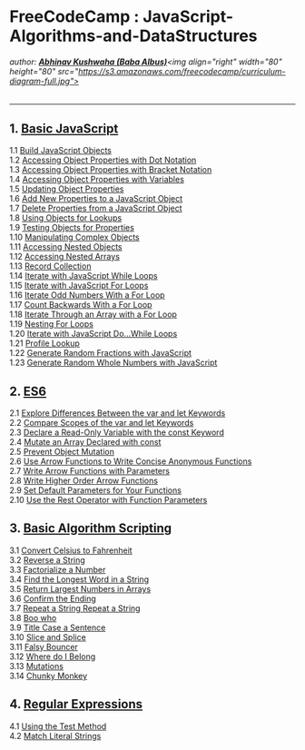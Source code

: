 # FreeCodeCamp : JavaScript-Algorithms-and-DataStructures
###### author: [**Abhinav Kushwaha (Baba Albus)**](http://babaalbus.com/ "http://babaalbus.com/")<img align="right" width="80" height="80" src="https://s3.amazonaws.com/freecodecamp/curriculum-diagram-full.jpg">
---
## 1. [Basic JavaScript](https://github.com/Abhi9935/FCC-JavaScript-Algorithms-and-DataStructures/tree/master/Basic%20JavaScript)</br>
  1.1 [Build JavaScript Objects](https://github.com/Abhi9935/FCC-JavaScript-Algorithms-and-DataStructures/blob/master/Basic%20JavaScript/Basic_JavaScript_Build_JavaScript_Objects.js)</br>
  1.2 [Accessing Object Properties with Dot Notation](https://github.com/Abhi9935/FCC-JavaScript-Algorithms-and-DataStructures/blob/master/Basic%20JavaScript/Basic_JavaScript_Accessing_Object_Properties_with_Dot_Notation.js)</br>
  1.3 [Accessing Object Properties with Bracket Notation](https://github.com/Abhi9935/FCC-JavaScript-Algorithms-and-DataStructures/blob/master/Basic%20JavaScript/Basic_JavaScript_Accessing_Object_Properties_with_Bracket_Notation.js)</br>
  1.4 [Accessing Object Properties with Variables](https://github.com/Abhi9935/FCC-JavaScript-Algorithms-and-DataStructures/blob/master/Basic%20JavaScript/Basic_JavaScript_Accessing_Object_Properties_with_Variables.js)</br>
  1.5 [Updating Object Properties](https://github.com/Abhi9935/FCC-JavaScript-Algorithms-and-DataStructures/blob/master/Basic%20JavaScript/Basic_JavaScript_Updating_Object_Properties.js)</br>
  1.6 [Add New Properties to a JavaScript Object](https://github.com/Abhi9935/FCC-JavaScript-Algorithms-and-DataStructures/blob/master/Basic%20JavaScript/Basic_JavaScript_Add_New_Properties_to_a_JavaScript_Object.js)</br>
  1.7 [Delete Properties from a JavaScript Object](https://github.com/Abhi9935/FCC-JavaScript-Algorithms-and-DataStructures/blob/master/Basic%20JavaScript/Basic_JavaScript_Delete_Properties_from_a_JavaScript_Object.js)</br>
  1.8 [Using Objects for Lookups](https://github.com/Abhi9935/FCC-JavaScript-Algorithms-and-DataStructures/blob/master/Basic%20JavaScript/Basic_JavaScript_Using_Objects_for_Lookups.js)</br>
  1.9 [Testing Objects for Properties](https://github.com/Abhi9935/FCC-JavaScript-Algorithms-and-DataStructures/blob/master/Basic%20JavaScript/Basic_JavaScript_Testing_Objects_for_Properties.js)</br>
  1.10 [Manipulating Complex Objects](https://github.com/Abhi9935/FCC-JavaScript-Algorithms-and-DataStructures/blob/master/Basic%20JavaScript/Basic_JavaScript_Manipulating_Complex_Objects.js)</br>
  1.11 [Accessing Nested Objects](https://github.com/Abhi9935/FCC-JavaScript-Algorithms-and-DataStructures/blob/master/Basic%20JavaScript/Basic_JavaScript_Accessing_Nested_Objects.js)</br>
  1.12 [Accessing Nested Arrays](https://github.com/Abhi9935/FCC-JavaScript-Algorithms-and-DataStructures/blob/master/Basic%20JavaScript/Basic_JavaScript_Accessing_Nested_Arrays.js)</br>
  1.13 [Record Collection](https://github.com/Abhi9935/FCC-JavaScript-Algorithms-and-DataStructures/blob/master/Basic%20JavaScript/Basic_JavaScript_Record_Collection.js)</br>
  1.14 [Iterate with JavaScript While Loops](https://github.com/Abhi9935/FCC-JavaScript-Algorithms-and-DataStructures/blob/master/Basic%20JavaScript/Basic_JavaScript_Iterate_with_JavaScript_While_Loops.js)</br>
  1.15 [Iterate with JavaScript For Loops](https://github.com/Abhi9935/FCC-JavaScript-Algorithms-and-DataStructures/blob/master/Basic%20JavaScript/Basic_JavaScript_Iterate_with_JavaScript_For_Loops.js)</br>
  1.16 [Iterate Odd Numbers With a For Loop](https://github.com/Abhi9935/FCC-JavaScript-Algorithms-and-DataStructures/blob/master/Basic%20JavaScript/Basic_JavaScript_Iterate_Odd_Numbers_With_a_For_Loop.js)</br>
  1.17 [Count Backwards With a For Loop](https://github.com/Abhi9935/FCC-JavaScript-Algorithms-and-DataStructures/blob/master/Basic%20JavaScript/Basic_JavaScript_Count_Backwards_With_a_For_Loop.js)</br>
  1.18 [Iterate Through an Array with a For Loop](https://github.com/Abhi9935/FCC-JavaScript-Algorithms-and-DataStructures/blob/master/Basic%20JavaScript/Basic_JavaScript_Iterate_Through_an_Array_with_a_For_Loop.js)</br>
  1.19 [Nesting For Loops](https://github.com/Abhi9935/FCC-JavaScript-Algorithms-and-DataStructures/blob/master/Basic%20JavaScript/Basic_JavaScript_Nesting_For_Loops.js)</br>
  1.20 [Iterate with JavaScript Do...While Loops](https://github.com/Abhi9935/FCC-JavaScript-Algorithms-and-DataStructures/blob/master/Basic%20JavaScript/Basic_JavaScript_Iterate_with_JavaScript_Do...While_Loops.js)</br>
  1.21 [Profile Lookup](https://github.com/Abhi9935/FCC-JavaScript-Algorithms-and-DataStructures/blob/master/Basic%20JavaScript/Basic_JavaScript_Profile_Lookup.js)</br>
  1.22 [Generate Random Fractions with JavaScript](https://github.com/Abhi9935/FCC-JavaScript-Algorithms-and-DataStructures/blob/master/Basic%20JavaScript/Basic_JavaScript_Generate_Random_Fractions_with_JavaScript.js)</br>
  1.23 [Generate Random Whole Numbers with JavaScript](https://github.com/Abhi9935/FCC-JavaScript-Algorithms-and-DataStructures/blob/master/Basic%20JavaScript/Basic_JavaScript_Generate_Random_Whole_Numbers_with_JavaScript.js)</br>
  
## 2. [ES6](https://github.com/Abhi9935/FCC-JavaScript-Algorithms-and-DataStructures/tree/master/ES6)</br>
   2.1 [Explore Differences Between the var and let Keywords](https://github.com/Abhi9935/FCC-JavaScript-Algorithms-and-DataStructures/blob/master/ES6/ES6_Explore_Differences_Between_the_var_and_let_Keywords.js)</br>
   2.2 [Compare Scopes of the var and let Keywords](https://github.com/Abhi9935/FCC-JavaScript-Algorithms-and-DataStructures/blob/master/ES6/ES6_Compare_Scopes_of_the_var_and_let_Keywords.js)</br>
   2.3 [Declare a Read-Only Variable with the const Keyword](https://github.com/Abhi9935/FCC-JavaScript-Algorithms-and-DataStructures/blob/master/ES6/ES6_Declare_a_Read-Only_Variable_with_the_const_Keyword.js)</br>
   2.4 [Mutate an Array Declared with const](https://github.com/Abhi9935/FCC-JavaScript-Algorithms-and-DataStructures/blob/master/ES6/ES6_Mutate_an_Array_Declared_with_const.js)</br>
   2.5 [Prevent Object Mutation](https://github.com/Abhi9935/FCC-JavaScript-Algorithms-and-DataStructures/blob/master/ES6/ES6_Prevent_Object_Mutation.js)</br>
   2.6 [Use Arrow Functions to Write Concise Anonymous Functions](https://github.com/Abhi9935/FCC-JavaScript-Algorithms-and-DataStructures/blob/master/ES6/ES6_Use_Arrow_Functions_to_Write_Concise_Anonymous_Functions.js)</br>
   2.7 [Write Arrow Functions with Parameters](https://github.com/Abhi9935/FCC-JavaScript-Algorithms-and-DataStructures/blob/master/ES6/ES6_Write_Arrow_Functions_with_Parameters.js)</br>
   2.8 [Write Higher Order Arrow Functions](https://github.com/Abhi9935/FCC-JavaScript-Algorithms-and-DataStructures/blob/master/ES6/ES6_Write_Higher_Order_Arrow_Functions.js)</br>
   2.9 [Set Default Parameters for Your Functions](https://github.com/Abhi9935/FCC-JavaScript-Algorithms-and-DataStructures/blob/master/ES6/ES6_Set_Default_Parameters_for_Your_Functions.js)</br>
   2.10 [Use the Rest Operator with Function Parameters](https://github.com/Abhi9935/FCC-JavaScript-Algorithms-and-DataStructures/blob/master/ES6/ES6_Use_the_Rest_Operator_with_Function_Parameters.js)</br>
   
## 3. [Basic Algorithm Scripting](https://github.com/Abhi9935/FCC-JavaScript-Algorithms-and-DataStructures/tree/master/Basic_Algorithm_Scripting)</br>
  3.1 [Convert Celsius to Fahrenheit](https://github.com/Abhi9935/FCC-JavaScript-Algorithms-and-DataStructures/blob/master/Basic_Algorithm_Scripting/Basic_Algorithm_Scripting_Convert_Celsius_to_Fahrenheit.js)</br>
  3.2 [Reverse a String](https://github.com/Abhi9935/FCC-JavaScript-Algorithms-and-DataStructures/blob/master/Basic_Algorithm_Scripting/Basic_Algorithm_Scripting_Reverse_a_String.js)</br>
  3.3 [Factorialize a Number](https://github.com/Abhi9935/FCC-JavaScript-Algorithms-and-DataStructures/blob/master/Basic_Algorithm_Scripting/Basic_Algorithm_Scripting_Factorialize_a_Number.js)</br>
  3.4 [Find the Longest Word in a String](https://github.com/Abhi9935/FCC-JavaScript-Algorithms-and-DataStructures/blob/master/Basic_Algorithm_Scripting/Basic_Algorithm_Scripting_Find_the_Longest_Word_in_a_String.js)</br>
  3.5 [Return Largest Numbers in Arrays](https://github.com/Abhi9935/FCC-JavaScript-Algorithms-and-DataStructures/blob/master/Basic_Algorithm_Scripting/Basic_Algorithm_Scripting_Return_Largest_Numbers_in_Arrays.js)</br>
  3.6 [Confirm the Ending](https://github.com/Abhi9935/FCC-JavaScript-Algorithms-and-DataStructures/blob/master/Basic_Algorithm_Scripting/Basic_Algorithm_Scripting_Confirm_the_Ending.js)</br>
  3.7 [Repeat a String Repeat a String](https://github.com/Abhi9935/FCC-JavaScript-Algorithms-and-DataStructures/blob/master/Basic_Algorithm_Scripting/Basic_Algorithm_Scripting_Repeat_a_String_Repeat_a_String.js)</br>
  3.8 [Boo who](https://github.com/Abhi9935/FCC-JavaScript-Algorithms-and-DataStructures/blob/master/Basic_Algorithm_Scripting/Basic_Algorithm_Scripting_Boo_who.js)</br>
  3.9 [Title Case a Sentence](https://github.com/Abhi9935/FCC-JavaScript-Algorithms-and-DataStructures/blob/master/Basic_Algorithm_Scripting/Basic_Algorithm_Scripting_Title_Case_a_Sentence.js)</br>
  3.10 [Slice and Splice](https://github.com/Abhi9935/FCC-JavaScript-Algorithms-and-DataStructures/blob/master/Basic_Algorithm_Scripting/Basic_Algorithm_Scripting_Slice_and_Splice.js)</br>
  3.11 [Falsy Bouncer](https://github.com/Abhi9935/FCC-JavaScript-Algorithms-and-DataStructures/blob/master/Basic_Algorithm_Scripting/Basic_Algorithm_Scripting_Falsy_Bouncer.js)</br>
  3.12 [Where do I Belong](https://github.com/Abhi9935/FCC-JavaScript-Algorithms-and-DataStructures/blob/master/Basic_Algorithm_Scripting/Basic_Algorithm_Scripting_Where_do_I_Belong.js)</br>
  3.13 [Mutations](https://github.com/Abhi9935/FCC-JavaScript-Algorithms-and-DataStructures/blob/master/Basic_Algorithm_Scripting/Basic_Algorithm_Scripting_Mutations.js)</br>
  3.14 [Chunky Monkey](https://github.com/Abhi9935/FCC-JavaScript-Algorithms-and-DataStructures/blob/master/Basic_Algorithm_Scripting/Basic_Algorithm_Scripting_Chunky_Monkey.js)</br>
 
 ## 4. [Regular Expressions](https://github.com/Abhi9935/FCC-JavaScript-Algorithms-and-DataStructures/tree/master/Regular%20Expressions)</br>
 4.1 [Using the Test Method](https://github.com/Abhi9935/FCC-JavaScript-Algorithms-and-DataStructures/blob/master/Regular%20Expressions/Regular_Expressions_Using_the_Test_Method.js)</br>
 4.2 [Match Literal Strings](https://github.com/Abhi9935/FCC-JavaScript-Algorithms-and-DataStructures/blob/master/Regular%20Expressions/Regular_Expressions_Match_Literal_Strings.js)</br>
 
